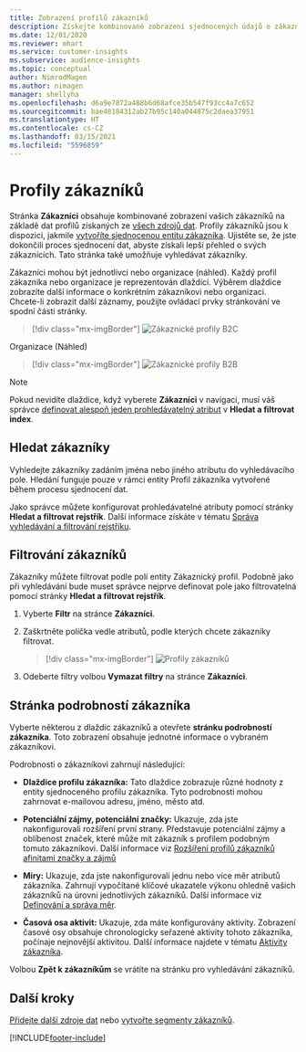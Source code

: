 ```yaml
---
title: Zobrazení profilů zákazníků
description: Získejte kombinované zobrazení sjednocených údajů o zákaznících.
ms.date: 12/01/2020
ms.reviewer: mhart
ms.service: customer-insights
ms.subservice: audience-insights
ms.topic: conceptual
author: NimrodMagen
ms.author: nimagen
manager: shellyha
ms.openlocfilehash: d6a9e7872a488b6d68afce35b547f93cc4a7c652
ms.sourcegitcommit: bae40184312ab27b95c140a044875c2daea37951
ms.translationtype: HT
ms.contentlocale: cs-CZ
ms.lasthandoff: 03/15/2021
ms.locfileid: "5596859"
---
```

# <a name="customer-profiles"></a>Profily zákazníků

Stránka **Zákazníci** obsahuje kombinované zobrazení vašich zákazníků na základě dat profilů získaných ze [všech zdrojů dat](data-sources.md). Profily zákazníků jsou k dispozici, jakmile [vytvoříte sjednocenou entitu zákazníka](data-unification.md). Ujistěte se, že jste dokončili proces sjednocení dat, abyste získali lepší přehled o svých zákaznících. Tato stránka také umožňuje vyhledávat zákazníky.

Zákazníci mohou být jednotlivci nebo organizace (náhled). Každý profil zákazníka nebo organizace je reprezentován dlaždicí. Výběrem dlaždice zobrazíte další informace o konkrétním zákazníkovi nebo organizaci. Chcete-li zobrazit další záznamy, použijte ovládací prvky stránkování ve spodní části stránky.

> [!div class="mx-imgBorder"] 
> ![Zákaznické profily B2C](media/profiles-customers.png "Zákaznické profily B2C")

Organizace (Náhled)
> [!div class="mx-imgBorder"] 
> ![Zákaznické profily B2B](media/profile-customers-b2b.png "Zákaznické profily B2B")

> [!NOTE]
> Pokud nevidíte dlaždice, když vyberete **Zákazníci** v navigaci, musí váš správce [definovat alespoň jeden prohledávatelný atribut](search-filter-index.md) v **Hledat a filtrovat index**.

## <a name="search-for-customers"></a>Hledat zákazníky

Vyhledejte zákazníky zadáním jména nebo jiného atributu do vyhledávacího pole. Hledání funguje pouze v rámci entity Profil zákazníka vytvořené během procesu sjednocení dat.

Jako správce můžete konfigurovat prohledávatelné atributy pomocí stránky **Hledat a filtrovat rejstřík**. Další informace získáte v tématu [Správa vyhledávání a filtrování rejstříku](search-filter-index.md).

## <a name="filter-customers"></a>Filtrování zákazníků

Zákazníky můžete filtrovat podle polí entity Zákaznický profil. Podobně jako při vyhledávání bude muset správce nejprve definovat pole jako filtrovatelná pomocí stránky **Hledat a filtrovat rejstřík**.

1. Vyberte **Filtr** na stránce **Zákazníci**.

2. Zaškrtněte políčka vedle atributů, podle kterých chcete zákazníky filtrovat.

   > [!div class="mx-imgBorder"] 
   > ![Profily zákazníků](media/profiles-customers3.png "Profily zákazníků")

3. Odeberte filtry volbou **Vymazat filtry** na stránce **Zákazníci**.

##  <a name="customer-details-page"></a>Stránka podrobností zákazníka

Vyberte některou z dlaždic zákazníků a otevřete **stránku podrobností zákazníka**. Toto zobrazení obsahuje jednotné informace o vybraném zákazníkovi.

Podrobnosti o zákazníkovi zahrnují následující:

-   **Dlaždice profilu zákazníka:** Tato dlaždice zobrazuje různé hodnoty z entity sjednoceného profilu zákazníka. Tyto podrobnosti mohou zahrnovat e-mailovou adresu, jméno, město atd. 

-   **Potenciální zájmy, potenciální značky:** Ukazuje, zda jste nakonfigurovali rozšíření první strany. Představuje potenciální zájmy a oblíbenost značek, které může mít zákazník s profilem podobným tomuto zákazníkovi. Další informace viz [Rozšíření profilů zákazníků afinitami značky a zájmů](enrichment-microsoft-graph.md)

-   **Míry:** Ukazuje, zda jste nakonfigurovali jednu nebo více měr atributů zákazníka. Zahrnují vypočítané klíčové ukazatele výkonu ohledně vašich zákazníků na úrovni jednotlivých zákazníků. Další informace viz [Definování a správa měr](measures.md).

-   **Časová osa aktivit:** Ukazuje, zda máte konfigurovány aktivity. Zobrazení časové osy obsahuje chronologicky seřazené aktivity tohoto zákazníka, počínaje nejnovější aktivitou. Další informace najdete v tématu [Aktivity zákazníka](activities.md).

Volbou **Zpět k zákazníkům** se vrátíte na stránku pro vyhledávání zákazníků.

## <a name="next-steps"></a>Další kroky

[Přidejte další zdroje dat](data-sources.md) nebo [vytvořte segmenty zákazníků](segments.md).


[!INCLUDE[footer-include](../includes/footer-banner.md)]